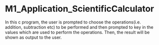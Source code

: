 # M1_Application_ScientificCalculator
In this c program, the user is prompted to choose the operations(i.e. addition, subtraction etc)  to be performed and then prompted to key in the values which are used to perform the operations. Then, the result will be shown as output to the user.
